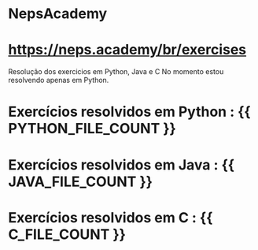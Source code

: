 # NepsAcademy
# https://neps.academy/br/exercises 
Resolução dos exercicios em Python, Java e C No momento estou resolvendo apenas em Python.
# Exercícios resolvidos em Python : {{ PYTHON_FILE_COUNT }}
# Exercícios resolvidos em Java : {{ JAVA_FILE_COUNT }}
# Exercícios resolvidos em C : {{ C_FILE_COUNT }}
